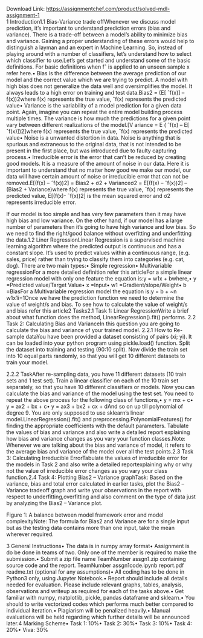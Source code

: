 Download Link: https://assignmentchef.com/product/solved-mdl-assignment-1
<br>
1 Introduction1.1 Bias-Variance trade offWhenever we discuss model prediction, it’s important to understand prediction errors (bias and variance). There is a trade-off between a model’s ability to minimize bias and variance. Gaining a proper understanding of these errors would help to distinguish a layman and an expert in Machine Learning. So, instead of playing around with a number of classifiers, let’s understand how to select which classifier to use.Let’s get started and understand some of the basic definitions. For basic definitions when fˆ is applied to an unseen sample x refer here.• Bias is the difference between the average prediction of our model and the correct value which we are trying to predict. A model with high bias does not generalize the data well and oversimplifies the model. It always leads to a high error on training and test data.Bias2 = (E[ ˆf(x)] – f(x))2where f(x) represents the true value, ˆf(x) represents the predicted value• Variance is the variability of a model prediction for a given data point. Again, imagine you can repeat the entire model building process multiple times. The variance is how much the predictions for a given point vary between different realizations of the model.[V ariance = E ( ˆf(x) – E[ ˆf(x)])2]where f(x) represents the true value, ˆf(x) represents the predicted value• Noise is a unwanted distortion in data. Noise is anything that is spurious and extraneous to the original data, that is not intended to be present in the first place, but was introduced due to faulty capturing process.• Irreducible error is the error that can’t be reduced by creating good models. It is a measure of the amount of noise in our data. Here it is important to understand that no matter how good we make our model, our data will have certain amount of noise or irreducible error that can not be removed.E[(f(x) – ˆf(x))2] = Bias2 + σ2 + Varianceσ2 = E[(f(x) – ˆf(x))2] – (Bias2 + Variance)where f(x) represents the true value, ˆf(x) represents the predicted value, E[(f(x)- ˆf(x))2] is the mean squared error and σ2 represents irreducible error.

If our model is too simple and has very few parameters then it may have high bias and low variance. On the other hand, if our model has a large number of parameters then it’s going to have high variance and low bias. So we need to find the right/good balance without overfitting and underfitting the data.1.2 Liner RegressionLinear Regression is a supervised machine learning algorithm where the predicted output is continuous and has a constant slope. It’s used to predict values within a continuous range, (e.g. sales, price) rather than trying to classify them into categories (e.g. cat, dog). There are two main types:• Simple regression• Multivariable regressionFor a more detailed definition refer this articleFor a simple linear regression model with only one feature the equation is:y = w1x + bwhere,• y =Predicted value/Target Value• x =Input• w1 =Gradient/slope/Weight• b =BiasFor a Multivariable regression model the equation is:y = b + ~n w1x1i=1Once we have the prediction function we need to determine the value of weight/s and bias. To see how to calculate the value of weight/s and bias refer this article2 Tasks2.1 Task 1: Linear RegressionWrite a brief about what function does the method, LinearRegression().fit() performs. 2.2 Task 2: Calculating Bias and VarianceIn this question you are going to calculate the bias and variance of your trained model. 2.2.1 How to Re-sample dataYou have been provided a dataset consisting of pairs (xi; yi). It can be loaded into your python program using pickle.load() function. Split the dataset into training and testing (90:10 split). Now divide the train set into 10 equal parts randomly, so that you will get 10 different datasets to train your model.

2.2.2 TaskAfter re-sampling data, you have 11 different datasets (10 train sets and 1 test set). Train a linear classifier on each of the 10 train set separately, so that you have 10 different classifiers or models. Now you can calculate the bias and variance of the model using the test set. You need to repeat the above process for the following class of functions,• y = mx + c• y = ax2 + bx + c• y = ax3 + bx2 + cx + dAnd so on up till polynomial of degree 9. You are only supposed to use sklearn’s linear model.LinearRegression().fit() and preprocessing.PolynomialFeatures() for finding the appropriate coefficients with the default parameters. Tabulate the values of bias and variance and also write a detailed report explaining how bias and variance changes as you vary your function classes.Note: Whenever we are talking about the bias and variance of model, it refers to the average bias and variance of the model over all the test points.2.3 Task 3: Calculating Irreducible ErrorTabulate the values of irreducible error for the models in Task 2 and also write a detailed reportexplaining why or why not the value of irreducible error changes as you vary your class function.2.4 Task 4: Plotting Bias2 – Variance graphTask: Based on the variance, bias and total error calculated in earlier tasks, plot the Bias2 –Variance tradeoff graph and write your observations in the report with respect to underfitting,overfitting and also comment on the type of data just by analyzing the Bias2 – Variance plot.

Figure 1: A balance between model framework error and model complexityNote: The formula for Bias2 and Variance are for a single input but as the testing data contains more than one input, take the mean wherever required.

3 General Instructions• The data is in numpy array format• Assignment is do be done in teams of two. Only one of the member is required to make the submission.• Submit a zip file name TeamNumber assgn1.zip containing source code and the report. TeamNumber assgn1code.ipynb report.pdf readme.txt (optional for any assumptions)• All coding has to be done in Python3 only, using Jupyter Notebook.• Report should include all details needed for evaluation. Please include relevant graphs, tables, analysis, observations and writeup as required for each of the tasks above.• Get familiar with numpy, matplotlib, pickle, pandas dataframe and sklearn.• You should to write vectorized codes which performs much better compared to individual iteration.• Plagiarism will be penalized heavily.• Manual evaluations will be held regarding which further details will be announced later.4 Marking Scheme• Task 1: 10%• Task 2: 30%• Task 3: 10%• Task 4: 20%• Viva: 30%